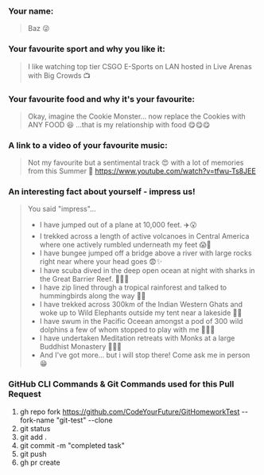 ### Your name:

> Baz :stuck_out_tongue_winking_eye:

### Your favourite sport and why you like it:

> I like watching top tier CSGO E-Sports on LAN hosted in Live Arenas with Big Crowds :tv:

### Your favourite food and why it's your favourite:

> Okay, imagine the Cookie Monster... now replace the Cookies with ANY FOOD :laughing: ...that is my relationship with food :yum::yum::yum:

### A link to a video of your favourite music:

> Not my favourite but a sentimental track :heart_eyes: with a lot of memories from this Summer :yellow_heart:
> https://www.youtube.com/watch?v=tfwu-Ts8JEE

### An interesting fact about yourself - impress us!

> You said "impress"...
>
> - I have jumped out of a plane at 10,000 feet. :airplane::open_mouth:
> - I trekked across a length of active volcanoes in Central America where one actively rumbled underneath my feet :scream::volcano:
> - I have bungee jumped off a bridge above a river with large rocks right near where your head goes :fearful::sparkles:
> - I have scuba dived in the deep open ocean at night with sharks in the Great Barrier Reef. :tropical_fish::satisfied::tropical_fish:
> - I have zip lined through a tropical rainforest and talked to hummingbirds along the way :herb::herb:
> - I have trekked across 300km of the Indian Western Ghats and woke up to Wild Elephants outside my tent near a lakeside :elephant::tent:
> - I have swum in the Pacific Oceean amongst a pod of 300 wild dolphins a few of whom stopped to play with me :dolphin::sunglasses::dolphin:
> - I have undertaken Meditation retreats with Monks at a large Buddhist Monastery :sunrise_over_mountains::pray::relieved:
> - And I've got more... but i will stop there! Come ask me in person :grin:

### GitHub CLI Commands & Git Commands used for this Pull Request

1. gh repo fork https://github.com/CodeYourFuture/GitHomeworkTest --fork-name "git-test" --clone
2. git status
3. git add .
4. git commit -m "completed task"
5. git push
6. gh pr create
